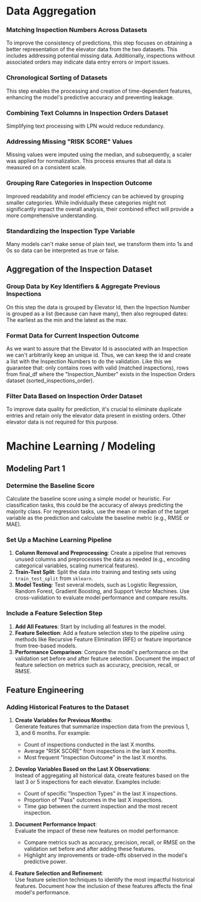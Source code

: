 # Data Aggregation

### Matching Inspection Numbers Across Datasets
To improve the consistency of predictions, this step focuses on obtaining a better representation of the elevator data from the two datasets. This includes addressing potential missing data. Additionally, inspections without associated orders may indicate data entry errors or import issues.

### Chronological Sorting of Datasets
This step enables the processing and creation of time-dependent features, enhancing the model's predictive accuracy and preventing leakage.

### Combining Text Columns in Inspection Orders Dataset
Simplifying text processing with LPN would reduce redundancy.

### Addressing Missing "RISK SCORE" Values
Missing values were imputed using the median, and subsequently, a scaler was applied for normalization. This process ensures that all data is measured on a consistent scale.

### Grouping Rare Categories in Inspection Outcome
Improved readability and model efficiency can be achieved by grouping smaller categories. While individually these categories might not significantly impact the overall analysis, their combined effect will provide a more comprehensive understanding.

### Standardizing the Inspection Type Variable
Many models can't make sense of plain text, we transform them into 1s and 0s so data can be interpreted as true or false. 


## Aggregation of the Inspection Dataset
### Group Data by Key Identifiers & Aggregate Previous Inspections
On this step the data is grouped by Elevator Id, then the Inpection Number is grouped as a list (because can have many), then also regrouped dates: The earliest as the min and the latest as the max. 

### Format Data for Current Inspection Outcome
As we want to assure that the Elevator Id is associated with an Inspection we can't arbitrarily keep an unique id. Thus, we can keep the id and create a list with the Inspection Numbers to do the validation. Like this we guarantee that: only contains rows with valid (matched inspections), rows from final_df where the "Inspection_Number" exists in the Inspection Orders dataset (sorted_inspections_order).

### Filter Data Based on Inspection Order Dataset
To improve data quality for prediction, it's crucial to eliminate duplicate entries and retain only the elevator data present in existing orders. Other elevator data is not required for this purpose.


# Machine Learning / Modeling
##  Modeling Part 1

### Determine the Baseline Score
Calculate the baseline score using a simple model or heuristic. For classification tasks, this could be the accuracy of always predicting the majority class. For regression tasks, use the mean or median of the target variable as the prediction and calculate the baseline metric (e.g., RMSE or MAE).

### Set Up a Machine Learning Pipeline
1. **Column Removal and Preprocessing**: Create a pipeline that removes unused columns and preprocesses the data as needed (e.g., encoding categorical variables, scaling numerical features).
2. **Train-Test Split**: Split the data into training and testing sets using `train_test_split` from `sklearn`.
3. **Model Testing**: Test several models, such as Logistic Regression, Random Forest, Gradient Boosting, and Support Vector Machines. Use cross-validation to evaluate model performance and compare results.

### Include a Feature Selection Step
1. **Add All Features**: 
Start by including all features in the model.
2. **Feature Selection**: Add a feature selection step to the pipeline using methods like Recursive Feature Elimination (RFE) or feature importance from tree-based models.
3. **Performance Comparison**: Compare the model's performance on the validation set before and after feature selection. Document the impact of feature selection on metrics such as accuracy, precision, recall, or RMSE.


## Feature Engineering

### Adding Historical Features to the Dataset
1. **Create Variables for Previous Months**:  
    Generate features that summarize inspection data from the previous 1, 3, and 6 months. For example:
    - Count of inspections conducted in the last X months.
    - Average "RISK SCORE" from inspections in the last X months.
    - Most frequent "Inspection Outcome" in the last X months.

2. **Develop Variables Based on the Last X Observations**:  
    Instead of aggregating all historical data, create features based on the last 3 or 5 inspections for each elevator. Examples include:
    - Count of specific "Inspection Types" in the last X inspections.
    - Proportion of "Pass" outcomes in the last X inspections.
    - Time gap between the current inspection and the most recent inspection.

3. **Document Performance Impact**:  
    Evaluate the impact of these new features on model performance:
    - Compare metrics such as accuracy, precision, recall, or RMSE on the validation set before and after adding these features.
    - Highlight any improvements or trade-offs observed in the model's predictive power.

4. **Feature Selection and Refinement**:  
    Use feature selection techniques to identify the most impactful historical features. Document how the inclusion of these features affects the final model's performance.
